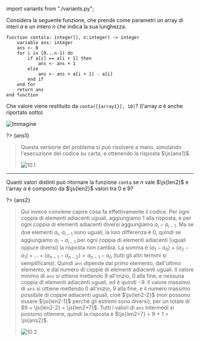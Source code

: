 import variants from "./variants.py";

Considera la seguente funzione, che prende come parametri un array di interi $a$ e un intero $n$ che indica la sua lunghezza.

```srs
function conta(a: integer[], n:integer) -> integer
	variable ans: integer
	ans <- 0
	for i in [0...n-1) do
		if a[i] == a[i + 1] then
			ans <- ans + 1
		else
			ans <- ans + a[i + 1] - a[i]
		end if
	end for
	return ans
end function

```

Che valore viene restituito da `conta([{array1}], 10)`? (l'array $a$ è anche riportato sotto)

![Immagine](immagine1.asy?v=variants.py)

?> {ans1}

> Questa versione del problema si può risolvere a mano, simulando l'esecuzione del codice su carta, e ottenendo la risposta $\js{ans1}$.
>
> ![10.1](10-1.asy)

---

Quanti valori distinti può ritornare la funzione `conta` se $n$ vale $\js{len2}$ e l'array $a$ è composto da $\js{len2}$ valori tra $0$ e $9$?

?> {ans2}

> Qui invece conviene capire cosa fa effettivamente il codice.
> Per ogni coppia di elementi adiacenti uguali, aggiungiamo $1$ alla risposta, e per ogni coppia di elementi adiacenti diversi aggiungiamo $a_i-a_{i-1}$.
> Ma se due elementi $a_i$, $a_{i-1}$ sono uguali, la loro differenza è $0$, quindi se aggiungiamo $a_i-a_{i-1}$ per ogni coppia di elementi adiacenti (uguali oppure diversi) la risposta non cambia.
> La somma è $(a_1-a_0) + (a_2-a_1) + \ldots + (a_{n-1}-a_{n-2}) = a_{n-1}-a_0$ (tutti gli altri termini si semplificano).
> Quindi `ans` dipende dal primo elemento, dall'ultimo elemento, e dal numero di coppie di elementi adiacenti uguali.
> Il valore minimo di `ans` si ottiene mettendo $9$ all'inizio, $0$ alla fine, e nessuna coppia di elementi adiacenti uguali, ed è quindi $-9$.
> Il valore massimo di `ans` si ottiene mettendo $0$ all'inizio, $9$ alla fine, e il numero massimo possibile di coppie adiacenti uguali, cioè $\js{len2-2}$ (non possono essere $\js{len2-1}$ perché gli estremi sono diversi), per un totale di $9 + \js{len2-2} = \js{len2+7}$.
> Tutti i valori di `ans` intermedi si possono ottenere, quindi la risposta è $\js{len2+7} + 9 + 1 = \js{ans2}$.
>
> ![10.2](10-2.asy)
